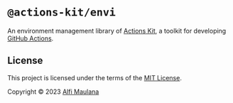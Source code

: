 # `@actions-kit/envi`

An environment management library of [Actions Kit](https://github.com/threeal/actions-kit), a toolkit for developing [GitHub Actions](https://github.com/features/actions).

## License

This project is licensed under the terms of the [MIT License](./LICENSE).

Copyright © 2023 [Alfi Maulana](https://github.com/threeal)
